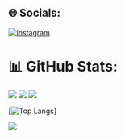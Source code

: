 ## 🌐 Socials:
[![Instagram](https://img.shields.io/badge/Instagram-%23E4405F.svg?logo=Instagram&logoColor=white)](https://instagram.com/maulana_1.0) 

# 📊 GitHub Stats:
![](https://github-readme-stats.vercel.app/api?username=ainxgans&theme=onedark&hide_border=false&include_all_commits=true&count_private=true)
![](https://github-readme-streak-stats.herokuapp.com/?user=ainxgans&theme=onedark&hide_border=false)
![](https://github-readme-stats.vercel.app/api/top-langs/?username=ainxgans&theme=onedark&hide_border=false&include_all_commits=true&count_private=true&layout=compact)

[![Top Langs](https://github-readme-stats.vercel.app/api/top-langs/?username=ainxgans&layout=pie)]


[![](https://visitcount.itsvg.in/api?id=ainxgans&icon=0&color=12)](https://visitcount.itsvg.in)

<!-- Proudly created with GPRM ( https://gprm.itsvg.in ) -->

